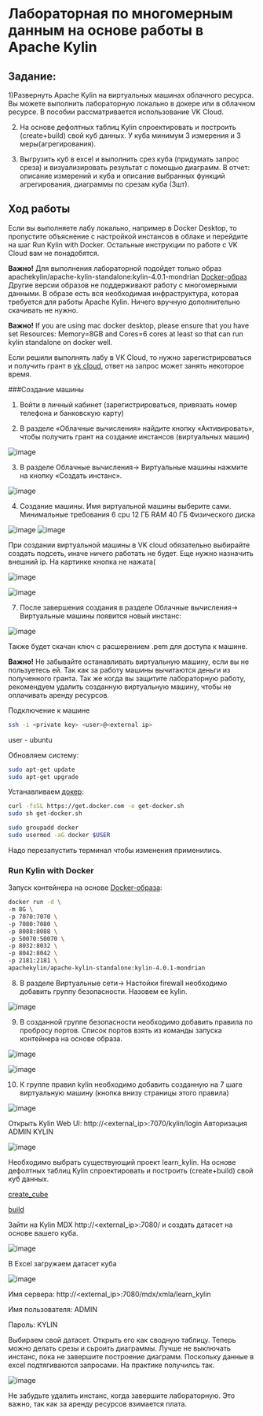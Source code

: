 # Лабораторная по многомерным данным на основе работы в Apache Kylin

## Задание:

1)Развернуть Apache Kylin на виртуальных машинах облачного ресурса. Вы можете выполнить лабораторную локально в докере или в облачном ресурсе. В пособии рассматривается использование VK Cloud. 

2) На основе дефолтных таблиц Kylin спроектировать и построить (create+build) свой куб данных. У куба минимум 3 измерения и 3 меры(агрегирования).

3) Выгрузить куб в excel и выполнить срез куба (придумать запрос среза) и визуализировать результат с помощью диаграмм.
В отчет: описание измерений и куба и описание выбранных функций агрегирования, диаграммы по срезам куба (3шт).

## Ход работы

Если вы выполняете лабу локально, например в Docker Desktop, то пропустите объяснение с настройкой инстансов в облаке и перейдите на шаг Run Kylin with Docker. Остальные инструкции по работе с VK Cloud вам не понадобятся.

**Важно!** Для выполнения лабораторной подойдет только образ apachekylin/apache-kylin-standalone:kylin-4.0.1-mondrian [Docker-образ](https://hub.docker.com/r/apachekylin/apache-kylin-standalone) Другие версии образов не поддерживают работу с многомерными данными. В образе есть вся необходимая инфраструктура, которая требуется для работы Apache Kylin. Ничего вручную дополнительно скачивать не нужно.

**Важно!** If you are using mac docker desktop, please ensure that you have set Resources: Memory=8GB and Cores=6 cores at least so that can run kylin standalone on docker well.

Если решили выполнять лабу в VK Cloud, то нужно зарегистрироваться и получить грант в [vk cloud](https://msk.cloud.vk.com), ответ на запрос может занять некоторое время. 

###Создание машины

1) Войти в личный кабинет (зарегистрироваться, привязать номер телефона и банковскую карту)

2) В разделе «Облачные вычисления» найдите кнопку «Активировать», чтобы получить грант на создание инстансов (виртуальных машин)

![image](https://github.com/ThCompiler/lab-spark/assets/48956541/911e71c2-8e4d-4fd1-a8d6-5bc6cfe11285)

3) В разделе Облачные вычисления-> Виртуальные машины нажмите на кнопку «Создать инстанс».

![image](https://github.com/ThCompiler/lab-spark/assets/48956541/98d09d2e-2a86-4640-85f2-95f8361bcfc6)


4) Создание машины. Имя виртуальной машины выберите сами.
Минимальные требования
6 cpu
12 ГБ RAM
40 ГБ Физического диска

![image](https://github.com/ThCompiler/lab-spark/assets/48956541/a3c01d46-ffe6-4b6b-bdb9-e7935013ba1f)
![image](https://github.com/ThCompiler/lab-spark/assets/48956541/4985e57d-f65c-426e-83be-96f515b97b17)


При создании виртуальной машины в VK cloud обязательно выбирайте создать подсеть, иначе ничего работать не будет. Еще нужно назначить внешний ip. На картинке кнопка не нажата(

![image](https://github.com/ThCompiler/lab-spark/assets/48956541/26847c2b-0d88-4c1d-9b80-ad34e9ca0f0a)

![image](https://github.com/ThCompiler/lab-spark/assets/48956541/83921001-1083-4aef-a45a-2f5dca9eaa1d)

7) После завершения создания в разделе Облачные вычисления-> Виртуальные машины появится новый инстанс:

![image](https://github.com/ThCompiler/lab-spark/assets/48956541/58d1a3b2-1815-4d36-96c5-bf800c114a97)

Также будет скачан ключ с расшерением .pem для доступа к машине.

**Важно!** Не забывайте останавливать виртуальную машину, если вы не пользуетесь ей. Так как за работу машины вычитаются деньги из полученного гранта. Так же когда вы защитите лабораторную работу, рекомендуем удалить созданную виртуальную машину, чтобы не оплачивать аренду ресурсов.

Подключение к машине 
```bash
ssh -i <private key> <user>@<external ip>
```
user - ubuntu

Обновляем систему:
```bash
sudo apt-get update
sudo apt-get upgrade
```

Устанавливаем [докер](https://docs.docker.com/engine/install/ubuntu/):

```bash
curl -fsSL https://get.docker.com -o get-docker.sh
sudo sh get-docker.sh

sudo groupadd docker
sudo usermod -aG docker $USER
```

Надо перезапустить терминал чтобы изменения применились.

### Run Kylin with Docker

Запуск контейнера на основе [Docker-образа](https://hub.docker.com/r/apachekylin/apache-kylin-standalone):
```bash
docker run -d \
-m 8G \
-p 7070:7070 \
-p 7080:7080 \
-p 8088:8088 \
-p 50070:50070 \
-p 8032:8032 \
-p 8042:8042 \
-p 2181:2181 \
apachekylin/apache-kylin-standalone:kylin-4.0.1-mondrian
```

8) В разделе Виртуальные сети-> Настойки firewall необходимо добавить группу безопасности. Назовем ее kylin.

![image](https://github.com/user-attachments/assets/0df5d36c-f93d-4790-af1e-b25df24cf248)

9) В созданной группе безопасности необходимо добавить правила по пробросу портов. Список портов взять из команды запуска контейнера на основе образа.

![image](https://github.com/user-attachments/assets/c7d27b4d-b7a3-49c3-9c52-29d74de8f9d2)

![image](https://github.com/user-attachments/assets/e9eb00c1-c06f-4e83-a257-ffa48f0fa0f8)

10) К группе правил kylin необходимо добавить созданную на 7 шаге виртуальную машину (кнопка внизу страницы этого правила)

![image](https://github.com/user-attachments/assets/d290548e-d456-46ed-8dca-e0e2313cdbf5)

Открыть Kylin Web UI: http://<external_ip>:7070/kylin/login
Авторизация ADMIN KYLIN

![image](https://github.com/user-attachments/assets/026ff37a-882d-47af-a905-e4c100e647fa)


Необходимо выбрать существующий проект learn_kylin. На основе дефолтных таблиц Kylin спроектировать и построить (create+build) свой куб данных. 


[create_cube](https://kylin.apache.org/docs/4.0.4/tutorial/create_cube)


[build](https://kylin.apache.org/docs/4.0.4/tutorial/cube_build_job)

Зайти на Kylin MDX http://<external_ip>:7080/ и создать датасет на основе вашего куба.


![image](https://github.com/user-attachments/assets/c910a7da-320e-48ef-9fea-142ab32b46db)


В Excel загружаем датасет куба


![image](https://github.com/user-attachments/assets/8f2d03bb-f179-4b4e-9c43-7559692038f7)

Имя сервера: http://<external_ip>:7080/mdx/xmla/learn_kylin

Имя пользователя: ADMIN

Пароль: KYLIN

Выбираем свой датасет. Открыть его как сводную таблицу. Теперь можно делать срезы и сьроить диаграммы. Лучше не выключать инстанс, пока не завершите построение диаграмм. Поскольку данные в excel подтягиваются запросами. На практике получилсь так. 


![image](https://github.com/user-attachments/assets/d762dc67-171c-4de4-9766-cc9f031aeedd)


Не забудьте удалить инстанс, когда завершите лабораторную. Это важно, так как за аренду ресурсов взимается плата.
